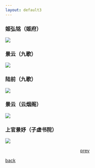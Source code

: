 ```yaml
---
layout: default3
---
```



### 姬弘铭（姬府）

![](https://raw.githubusercontent.com/UserT2019/UserT2019.github.io/master/assets/img/rsjhm.jpg)

### 景云（九歌）

![](https://raw.githubusercontent.com/UserT2019/UserT2019.github.io/master/assets/img/rsjyjg.png)

### 陆前（九歌）

![](https://raw.githubusercontent.com/UserT2019/UserT2019.github.io/master/assets/img/rslqjg.png)

### 景云（云烟阁）

![](https://raw.githubusercontent.com/UserT2019/UserT2019.github.io/master/assets/img/rsjyyyg.png)

### 上官景妤（子虚书院）

![](https://raw.githubusercontent.com/UserT2019/UserT2019.github.io/master/assets/img/rssgjy.png)


<p style="text-align:center"><a href="./pd.html">prev</a></p>


[back](./my-page.html)

